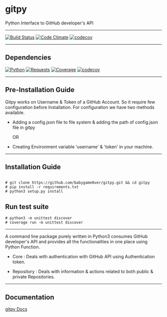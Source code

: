 
# gitpy

Python Interface to GitHub developer's API

---

[![Build Status](https://travis-ci.org/babygame0ver/gitpy.svg?branch=master&style=flat-square)](https://travis-ci.org/babygame0ver/gitpy)
[![Code Climate](https://codeclimate.com/github/babygame0ver/gitpy.png?style=flat-square)](https://codeclimate.com/github/babygame0ver/gitpy)
[![codecov](https://codecov.io/gh/babygame0ver/gitpy/branch/master/graph/badge.svg)](https://codecov.io/gh/babygame0ver/gitpy)

---

## Dependencies

[![Python](https://img.shields.io/badge/python-3.7.4-blue.svg?style=flat-square)](https://www.python.org/downloads/release/python-374/)
[![Requests](https://img.shields.io/badge/requests-2.22.0-blue.svg?style=flat-square)](https://pypi.python.org/pypi/requests/)
[![Coverage](https://img.shields.io/badge/Coverage-4.5.4-blue.svg?style=flat-square)](https://pypi.org/project/coverage/)
[![codecov](https://img.shields.io/badge/codecov-4.5.4-blue.svg?style=flat-square)](https://pypi.org/project/codecov/)

---

## Pre-Installation Guide

Gitpy works on Username & Token of a GitHub Account. So it require few configuration before Installation. For configuration we have two methods available.
- Adding a config.json file to file system & adding the path of config.json file in gitpy 

   OR

- Creating Environment variable 'username' & 'token' in your machine.


---

## Installation Guide

```

# git clone https://github.com/babygame0ver/gitpy.git && cd gitpy
# pip install -r requirements.txt
# python3 setup.py install

```

## Run test suite

```
# python3 -m unittest discover
# coverage run -m unittest discover

```

---

A command line package purely written in Python3 consumes GitHub developer's API and provides all the functionalities in one place using Python Function.

* Core : Deals with authentication with GitHub API using Authentication token.

* Repository : Deals with information & actions related to both public & private Repositories.

---

## Documentation

[gitpy Docs](documentation.rst)
